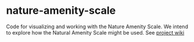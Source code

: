 # nature-amenity-scale
Code for visualizing and working with the Nature Amenity Scale. We intend to explore how the Natural Amenity Scale might be used.
See [project wiki](https://github.com/dghendry/nature-amenity-scale/wiki)
